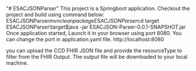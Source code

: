 "# ESACJSONParser" 
This project is a Springboot application.
Checkout the project and build using command below:
ESACJSONParser$mvn clean package
ESACJSONParser$cd target
ESACJSONParser\target$java -jar ESACJSON-Parser-0.0.1-SNAPSHOT.jar
Once application started, Launch it in your browser using port 8080.
You can change the port in application.yaml file.
http://localhost:8080

you can upload the CCD FHIR JSON file and provide the resourceType to filter from the FHIR Output. The output file will be downloaded to your local machine.
